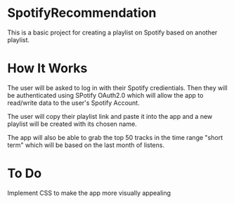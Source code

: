 # SpotifyRecommendation
This is a basic project for creating a playlist on Spotify based on another playlist.

# How It Works
The user will be asked to log in with their Spotify credientials. Then they will be authenticated using SPotify OAuth2.0 which will allow the app to read/write data to the user's Spotify Account.

The user will copy their playlist link and paste it into the app and a new playlist will be created with its chosen name.

The app will also be able to grab the top 50 tracks in the time range "short term" which will be based on the last month of listens.

# To Do
Implement CSS to make the app more visually appealing 
